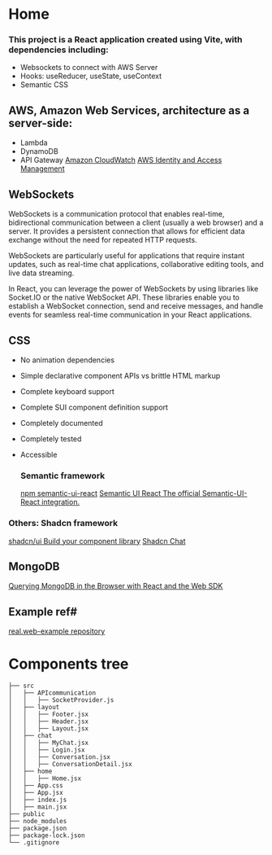 # Home

### This project is a React application created using Vite, with dependencies including:

* Websockets to connect with AWS Server
* Hooks: useReducer, useState, useContext
* Semantic CSS

## AWS, Amazon Web Services, architecture as a server-side:

* Lambda
* DynamoDB
* API Gateway
  [Amazon CloudWatch](https://aws.amazon.com/cloudwatch/)
  [AWS Identity and Access Management](https://aws.amazon.com/iam/)

## WebSockets

WebSockets is a communication protocol that enables real-time, bidirectional communication between a client (usually a web browser) and a server. It provides a persistent connection that allows for efficient data exchange without the need for repeated HTTP requests.

WebSockets are particularly useful for applications that require instant updates, such as real-time chat applications, collaborative editing tools, and live data streaming.

In React, you can leverage the power of WebSockets by using libraries like Socket.IO or the native WebSocket API. These libraries enable you to establish a WebSocket connection, send and receive messages, and handle events for seamless real-time communication in your React applications.

## CSS

* No animation dependencies
* Simple declarative component APIs vs brittle HTML markup
* Complete keyboard support
* Complete SUI component definition support
* Completely documented
* Completely tested
* Accessible
  
  ### Semantic framework
  
  [npm semantic-ui-react](https://www.npmjs.com/package/semantic-ui-react)
  [Semantic UI React The official Semantic-UI-React integration.](https://react.semantic-ui.com/)

### Others: Shadcn framework

[shadcn/ui Build your component library](https://ui.shadcn.com/)
[Shadcn Chat](https://www.builtatlightspeed.com/theme/jakobhoeg-shadcn-chat)

## MongoDB

[Querying MongoDB in the Browser with React and the Web SDK](https://github.com/mongodb-developer/realm-web-example/tree/master)

## Example ref#

[real.web-example repository](https://github.com/mongodb-developer/realm-web-example/tree/master)

# Components tree

```dotnetcli
├── src
│   ├── APIcommunication
│   │   ├── SocketProvider.js
│   ├── layout
│   │   ├── Footer.jsx
│   │   ├── Header.jsx
│   │   ├── Layout.jsx
│   ├── chat
│   │   ├── MyChat.jsx
│   │   ├── Login.jsx
│   │   ├── Conversation.jsx
│   │   ├── ConversationDetail.jsx
│   ├── home
│   │   ├── Home.jsx
│   ├── App.css
│   ├── App.jsx
│   ├── index.js
│   ├── main.jsx
├── public
├── node_modules
├── package.json
├── package-lock.json
└── .gitignore
```
